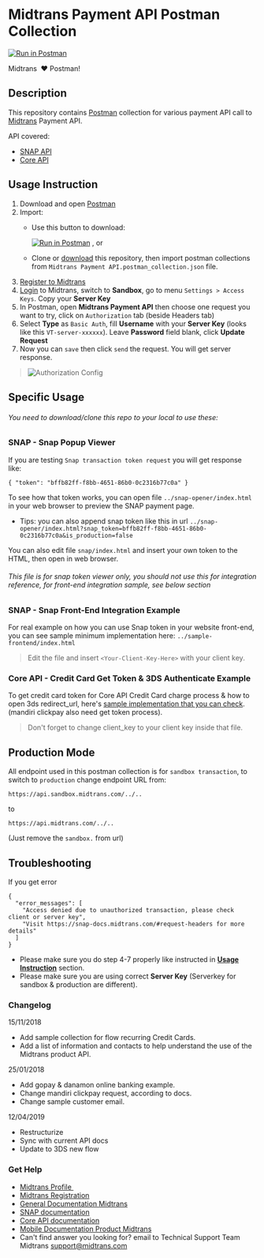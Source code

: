 
Midtrans Payment API Postman Collection
=====================================
[![Run in Postman](https://run.pstmn.io/button.svg)](https://app.getpostman.com/run-collection/af068be08b5d1a422796)

Midtrans&nbsp; :heart: Postman!

## Description

This repository contains [Postman](https://www.getpostman.com) collection for various payment API call to [Midtrans](https://midtrans.com) Payment API.

API covered:
* [SNAP API](http://snap-docs.midtrans.com)
* [Core API](http://api-docs.midtrans.com)

## Usage Instruction

1. Download and open [Postman](https://www.getpostman.com)
2.  Import:
    - Use this button to download: 
        
        [![Run in Postman](https://run.pstmn.io/button.svg)](https://app.getpostman.com/run-collection/af068be08b5d1a422796) , or
    - Clone or [download](../../archive/master.zip) this repository, then import postman collections from `Midtrans Payment API.postman_collection.json` file.
3. [Register to Midtrans](https://dashboard.midtrans.com/register)
4. [Login](http://dashboard.midtrans.com) to Midtrans, switch to **Sandbox**, go to menu `Settings > Access Keys`. Copy your **Server Key**
5. In Postman, open **Midtrans Payment API** then choose one request you want to try, click on `Authorization` tab (beside Headers tab)
6. Select **Type** as `Basic Auth`, fill **Username** with your **Server Key** (looks like this `VT-server-xxxxxx`). Leave **Password** field blank, click **Update Request**
7. Now you can `save` then click `send` the request. You will get server response.

> ![Authorization Config](https://cloud.githubusercontent.com/assets/13027142/20592019/1e6ab9ec-b25e-11e6-9285-c68fef6c538c.png)


## Specific Usage

###### *You need to download/clone this repo to your local to use these:*

### SNAP - Snap Popup Viewer

If you are testing `Snap transaction token request` you will get response like:
```
{ "token": "bffb82ff-f8bb-4651-86b0-0c2316b77c0a" }
```
To see how that token works, you can open file `../snap-opener/index.html` in your web browser to preview the SNAP payment page.
- Tips: you can also append snap token like this in url `../snap-opener/index.html?snap_token=bffb82ff-f8bb-4651-86b0-0c2316b77c0a&is_production=false`

You can also edit file `snap/index.html` and insert your own token to the HTML, then open in web browser.

###### *This file is for snap token viewer only, you should not use this for integration reference, for front-end integration sample, see below section*

### SNAP - Snap Front-End Integration Example

For real example on how you can use Snap token in your website front-end, you can see sample minimum implementation here:
`../sample-frontend/index.html`

> Edit the file and insert `<Your-Client-Key-Here>` with your client key.

### Core API - Credit Card Get Token & 3DS Authenticate Example

To get credit card token for Core API Credit Card charge process & how to open 3ds redirect_url, here's [sample implementation that you can check](/coreAPI-CreditCardFrontend/index.html). (mandiri clickpay also need get token process).

> Don't forget to change client_key to your client key inside that file.

## Production Mode

All endpoint used in this postman collection is for `sandbox transaction`, to switch to `production` change endpoint URL from:

`https://api.sandbox.midtrans.com/../..`

to

`https://api.midtrans.com/../..`

(Just remove the `sandbox.` from url)

## Troubleshooting

If you get error
```
{
  "error_messages": [
    "Access denied due to unauthorized transaction, please check client or server key",
    "Visit https://snap-docs.midtrans.com/#request-headers for more details"
  ]
}
```
- Please make sure you do step 4-7 properly like instructed in **[Usage Instruction](#usage-instruction)** section.
- Please make sure you are using correct **Server Key** (Serverkey for sandbox & production are different).

### Changelog

15/11/2018
- Add sample collection for flow recurring Credit Cards.
- Add a list of information and contacts to help understand the use of the Midtrans product API.

25/01/2018
- Add gopay & danamon online banking example.
- Change mandiri clickpay request, according to docs.
- Change sample customer email.

12/04/2019
- Restructurize
- Sync with current API docs
- Update to 3DS new flow

### Get Help

* [Midtrans Profile&nbsp;](https://www.midtrans.com)
* [Midtrans Registration](https://dashboard.midtrans.com/register)
* [General Documentation Midtrans](http://docs.midtrans.com)
* [SNAP documentation](http://snap-docs.midtrans.com)
* [Core API documentation](http://api-docs.midtrans.com)
* [Mobile Documentation Product Midtrans](http://mobile-docs.midtrans.com/)
* Can't find answer you looking for? email to Technical Support Team Midtrans [support@midtrans.com](mailto:support@midtrans.com)
